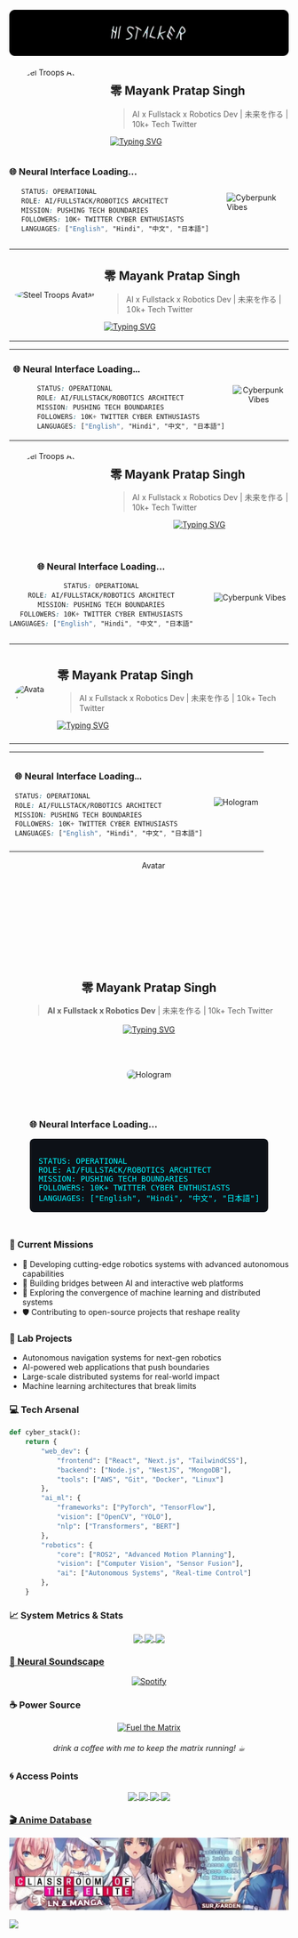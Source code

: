<!-- Header Banner Area -->
<p align="center">

  <a href="linktr.ee/steeltroops"><img src="./banner.png" alt="サイバーパンク デベロッパー"></a>
</p>


<!-- Profile Section -->
<div class="cyber-profile">
 <img src="./mayank123.png" alt="Steel Troops Avatar" width="150" height="150" style="border-radius: 50%">
  <div class="cyber-content">
  
##  零 Mayank Pratap Singh

> AI x Fullstack x Robotics Dev | 未来を作る | 10k+ Tech Twitter 

[![Typing SVG](https://readme-typing-svg.demolab.com?font=Fira+Code&pause=1000&color=00F6FF&center=false&vCenter=false&random=false&width=435&lines=AI+%2B+Fullstack+%2B+Robotics+Engineer;Game+Dev+%2B+VR+Innovator;Research+Pioneer+%2B+Tech+Lead)](https://git.io/typing-svg)

  </div>

</div>



<div align="center">






</div>




<div class="cyber-profile">
  <div class="cyber-content">


### 🌐 Neural Interface Loading...

 ```css
    STATUS: OPERATIONAL
    ROLE: AI/FULLSTACK/ROBOTICS ARCHITECT
    MISSION: PUSHING TECH BOUNDARIES
    FOLLOWERS: 10K+ TWITTER CYBER ENTHUSIASTS
    LANGUAGES: ["English", "Hindi", "中文", "日本語"]
```
  </div>
  <img class="hologram" alt="Cyberpunk Vibes" src="./Hodaka.gif"/>
</div>

<style>
.cyber-profile {
  display: flex;
  gap: 2rem;
  align-items: center;
}

.cyber-content {
  flex: 1;
}

.hologram {
  top
  height: 100%;
  width: auto;
  object-fit: contain;
  max-height: 170px;
  margin-top: 18px;
}

/* Tablet & Desktop (side by side) */
@media (min-width: 701px) {
  .cyber-content {
    justify-content: space-between;
  }
  
}

/* Mobile (centered stack) */
@media (max-width: 700px) {
  .cyber-profile {
    flex-direction: column;
    justify-content: center;
    align-items: center;
    gap: 5px;
    text-align: center;
  }

  .hologram {
    height: 100%;
    width:65%;
    max-height: none;
    max-width: 100%;
    margin: 5px;
  }
}
</style>

<!-- Profile Section -->
<table>
  <tr>
    <td width="150" align="center">
      <img src="./mayank123.png" alt="Steel Troops Avatar" width="150" height="150" style="border-radius: 50%">
    </td>
    <td align="left">
      <h2>零 Mayank Pratap Singh</h2>
      
> AI x Fullstack x Robotics Dev | 未来を作る | 10k+ Tech Twitter 

[![Typing SVG](https://readme-typing-svg.demolab.com?font=Fira+Code&pause=1000&color=00F6FF&center=false&vCenter=false&random=false&width=435&lines=AI+%2B+Fullstack+%2B+Robotics+Engineer;Game+Dev+%2B+VR+Innovator;Research+Pioneer+%2B+Tech+Lead)](https://git.io/typing-svg)
    </td>
  </tr>
</table>

<!-- Neural Interface Section -->
<table>
  <tr>
    <td>

### 🌐 Neural Interface Loading...

```css
      STATUS: OPERATIONAL
      ROLE: AI/FULLSTACK/ROBOTICS ARCHITECT
      MISSION: PUSHING TECH BOUNDARIES
      FOLLOWERS: 10K+ TWITTER CYBER ENTHUSIASTS
      LANGUAGES: ["English", "Hindi", "中文", "日本語"]
```

</td>
    <td width="200" align="center"   > 
      <img src="./Hodaka.gif"  alt="Cyberpunk Vibes" width="200">
</td>

  </tr>
</table>


<!-- Profile Section -->
<div style="display: flex; gap: 2rem; align-items: center; flex-wrap: wrap; justify-content: center;">
  <img src="./mayank123.png" alt="Steel Troops Avatar" style="border-radius: 50%; width: 150px; height: 150px;">
  <div style="flex: 1 1 300px; min-width: 250px; text-align: left;">
    
##  零 Mayank Pratap Singh

> AI x Fullstack x Robotics Dev | 未来を作る | 10k+ Tech Twitter 

<div align="center">

[![Typing SVG](https://readme-typing-svg.demolab.com?font=Fira+Code&pause=1000&color=00F6FF&center=true&vCenter=true&random=false&width=435&lines=AI+%2B+Fullstack+%2B+Robotics+Engineer;Game+Dev+%2B+VR+Innovator;Research+Pioneer+%2B+Tech+Lead)](https://git.io/typing-svg)
</div>

  </div>
</div>

<div style="display: flex; gap: 2rem; align-items: center; flex-wrap: wrap-reverse; justify-content: center; margin-top: 20px;">
  <div style="flex: 1 1 300px; min-width: 250px; text-align: center;">
  
### 🌐 Neural Interface Loading...

<div align="">

```css
STATUS: OPERATIONAL
ROLE: AI/FULLSTACK/ROBOTICS ARCHITECT
MISSION: PUSHING TECH BOUNDARIES
FOLLOWERS: 10K+ TWITTER CYBER ENTHUSIASTS
LANGUAGES: ["English", "Hindi", "中文", "日本語"]
```

</div> </div> <img alt="Cyberpunk Vibes" src="./Hodaka.gif" style="max-height: 170px; max-width: 70%; height: auto; margin: 5px; margin-top:25px;"> </div> 







<!-- Profile Section -->
<div align="center" style="max-width: 900px; margin: 0 auto;">
  <table><tr>
    <td style="padding: 10px; vertical-align: middle;">
      <img src="./mayank123.png" alt="Avatar" style="border-radius: 50%; width: 150px; height: 150px;">
    </td>
    <td style="padding: 10px; vertical-align: middle;">
      
## 零 Mayank Pratap Singh

> AI x Fullstack x Robotics Dev | 未来を作る | 10k+ Tech Twitter 

[![Typing SVG](https://readme-typing-svg.demolab.com?font=Fira+Code&pause=1000&color=00F6FF&center=false&vCenter=false&random=false&width=435&lines=AI+%2B+Fullstack+%2B+Robotics+Engineer;Game+Dev+%2B+VR+Innovator;Research+Pioneer+%2B+Tech+Lead)](https://git.io/typing-svg)

  
  
  </td>
  </tr></table>

  <table><tr>
    <td style="padding: 10px; vertical-align: middle; min-width: 300px;">
      
### 🌐 Neural Interface Loading...

```css
STATUS: OPERATIONAL
ROLE: AI/FULLSTACK/ROBOTICS ARCHITECT
MISSION: PUSHING TECH BOUNDARIES
FOLLOWERS: 10K+ TWITTER CYBER ENTHUSIASTS
LANGUAGES: ["English", "Hindi", "中文", "日本語"]
```
</td>
<td style="padding: 10px; vertical-align: middle;">
  <img src="./Hodaka.gif" alt="Hologram" style="max-height: 170px; width: auto;">
</td>
</tr></table> </div>








<!-- Profile Section -->
<div align="center">
  <div style="display: flex; flex-wrap: wrap; justify-content: center; align-items: center; gap: 2rem; margin: 1rem 0;">
    <img src="./mayank123.png" alt="Avatar" style="border-radius: 50%; width: 150px; height: 150px;">
    
  <div style="max-width: 600px;">

## 零 Mayank Pratap Singh

> **AI x Fullstack x Robotics Dev** | 未来を作る | 10k+ Tech Twitter
      
  <div style="margin: 1rem 0;">

  [![Typing SVG](https://readme-typing-svg.demolab.com?font=Fira+Code&pause=1000&color=00F6FF&center=true&vCenter=true&width=435&lines=AI+%2B+Fullstack+%2B+Robotics+Engineer;Game+Dev+%2B+VR+Innovator;Research+Pioneer+%2B+Tech+Lead)](https://git.io/typing-svg)
  </div>
  </div>
  </div>

  <div style="display: flex; flex-wrap: wrap-reverse; justify-content: center; align-items: center; gap: 2rem; margin: 2rem 0;">
    <div style="max-width: 600px; text-align: left;">

### 🌐 Neural Interface Loading...
      
<pre style="background-color: #0d1117; padding: 1rem; border-radius: 8px; color: #00F6FF; margin: 1rem 0;">

STATUS: OPERATIONAL
ROLE: AI/FULLSTACK/ROBOTICS ARCHITECT
MISSION: PUSHING TECH BOUNDARIES
FOLLOWERS: 10K+ TWITTER CYBER ENTHUSIASTS
LANGUAGES: ["English", "Hindi", "中文", "日本語"]
</pre>
</div>
<img src="./Hodaka.gif" alt="Hologram" style="max-width: 65%; height: auto; border-radius: 8px; margin: 1rem;">
</div>
</div>


### 🎯 Current Missions
- 🤖 Developing cutting-edge robotics systems with advanced autonomous capabilities
- 🌌 Building bridges between AI and interactive web platforms
- 🔮 Exploring the convergence of machine learning and distributed systems
- 🛡️ Contributing to open-source projects that reshape reality

### 🧪 Lab Projects
- Autonomous navigation systems for next-gen robotics
- AI-powered web applications that push boundaries
- Large-scale distributed systems for real-world impact
- Machine learning architectures that break limits

### 💻 Tech Arsenal

```python
def cyber_stack():
    return {        
        "web_dev": {
            "frontend": ["React", "Next.js", "TailwindCSS"],
            "backend": ["Node.js", "NestJS", "MongoDB"],
            "tools": ["AWS", "Git", "Docker", "Linux"]
        },
        "ai_ml": {
            "frameworks": ["PyTorch", "TensorFlow"],
            "vision": ["OpenCV", "YOLO"],
            "nlp": ["Transformers", "BERT"]
        },
        "robotics": {
            "core": ["ROS2", "Advanced Motion Planning"],
            "vision": ["Computer Vision", "Sensor Fusion"],
            "ai": ["Autonomous Systems", "Real-time Control"]
        },
    }
```




### 📈 System Metrics & Stats
<div align="center">

<a href="https://github.com/steeltroops-ai">
<img align="center" src="http://github-profile-summary-cards.vercel.app/api/cards/stats?username=steeltroops-ai&theme=2077" height="180em" />
<img align="center" src="http://github-profile-summary-cards.vercel.app/api/cards/most-commit-language?username=steeltroops-ai&theme=2077" height="180em" />
<img align="center" src="http://github-profile-summary-cards.vercel.app/api/cards/profile-details?username=steeltroops-ai&theme=2077" height="176em" />
</div>





### 🎵 Neural Soundscape

<div align="center">

[![Spotify](https://spotify-recently-played-readme.vercel.app/api?user=31kcq3r4acb4sr4xghbkh2p5bjru&unique=true)](https://open.spotify.com/user/31kcq3r4acb4sr4xghbkh2p5bjru)

</div>



### ☕ Power Source

<p align="center">
  <a href="https://ko-fi.com/steeltroops"><img src="https://cdn.ko-fi.com/cdn/kofi3.png?v=3" height="50" width="210" alt="Fuel the Matrix"></a>
  <h6 align="center" >drink a coffee with me to keep the matrix running! ☕︎  </p>
</h6>




### 🌀 Access Points
<div align="center">

<a href="https://twitter.com/steeltroops_ai">
<img align="center" src="https://img.shields.io/badge/-@steeltroops__ai-1DA1F2?style=flat&logo=twitter&logoColor=white" height="20em" />

<a href="https://www.linkedin.com/in/steeltroops-ai">
<img align="center" src="https://img.shields.io/badge/-steeltroops--ai-0077B5?style=flat&logo=linkedin&logoColor=white" height="20em" />

<a href="https://discord.com/users/949339963776974892">
<img align="center" src="https://img.shields.io/badge/-Discord-7289DA?style=flat&logo=discord&logoColor=whit" height="20em" />

<a href="https://bento.me/steeltroops">
<img align="center" src="https://img.shields.io/static/v1?message=Portfolio&logo=linktree&label=&color=skyblue&logoColor=white&labelColor=&style=for-the-badge" height="20em" />


</div>

### 🎬 Anime Database
<p align="center">
  <a href="https://anilist.co/user/steeltroops/animelist"><img src="./eghha9ij72881.webp" alt="アニメデータベース"></a>
</p>

<img src="https://user-images.githubusercontent.com/73097560/115834477-dbab4500-a447-11eb-908a-139a6edaec5c.gif">